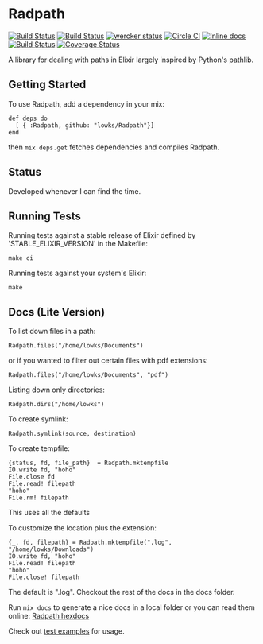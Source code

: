 # Radpath

[![Build Status](https://travis-ci.org/lowks/Radpath.png?branch=master)](https://travis-ci.org/lowks/Radpath)
[![Build Status](https://drone.io/github.com/lowks/Radpath/status.png)](https://drone.io/github.com/lowks/Radpath/latest)
[![wercker status](https://app.wercker.com/status/10f2bf7288af1be5c4e39f25367bb3b7/s/master "wercker status")](https://app.wercker.com/project/byKey/10f2bf7288af1be5c4e39f25367bb3b7)
[![Circle CI](https://circleci.com/gh/lowks/Radpath/tree/master.png?style=badge)](https://circleci.com/gh/lowks/Radpath/tree/master)
[![Inline docs](http://inch-ci.org/github/lowks/Radpath.svg?branch=master&style=flat)](http://inch-ci.org/github/lowks/Radpath)
[![Build Status](https://snap-ci.com/lowks/Radpath/branch/master/build_image)](https://snap-ci.com/lowks/Radpath/branch/master/build_image)
[![Coverage Status](https://coveralls.io/repos/lowks/Radpath/badge.png?branch=master)](https://coveralls.io/r/lowks/Radpath?branch=master)

A library for dealing with paths in Elixir largely inspired by Python's pathlib.


## Getting Started

To use Radpath, add a dependency in your mix:

```console
def deps do
  [ { :Radpath, github: "lowks/Radpath"}]
end
```

then `mix deps.get` fetches dependencies and compiles Radpath.

## Status

Developed whenever I can find the time.

## Running Tests

Running tests against a stable release of Elixir defined by 'STABLE_ELIXIR_VERSION' in the Makefile:

```console
make ci
```

Running tests against your system's Elixir:

```console
make
```

## Docs (Lite Version)

To list down files in a path:

```console
Radpath.files("/home/lowks/Documents")
```

or if you wanted to filter out certain files with pdf extensions:

```console
Radpath.files("/home/lowks/Documents", "pdf")
```

Listing down only directories:

```console
Radpath.dirs("/home/lowks")                  
```

To create symlink:

```console
Radpath.symlink(source, destination)
```

To create tempfile:

```console
{status, fd, file_path}  = Radpath.mktempfile
IO.write fd, "hoho"
File.close fd
File.read! filepath
"hoho"
File.rm! filepath
```

This uses all the defaults

To customize the location plus the extension: 

```console
{_, fd, filepath} = Radpath.mktempfile(".log", "/home/lowks/Downloads")
IO.write fd, "hoho"
File.read! filepath
"hoho"
File.close! filepath
```

The default is ".log". Checkout the rest of the docs in the docs folder.

Run `mix docs` to generate a nice docs in a local folder or you can read them online: [Radpath hexdocs](http://hexdocs.pm/radpath/ "Hexdocs link for Radpath")

Check out [test examples](./test/radpath_test.exs) for usage.
